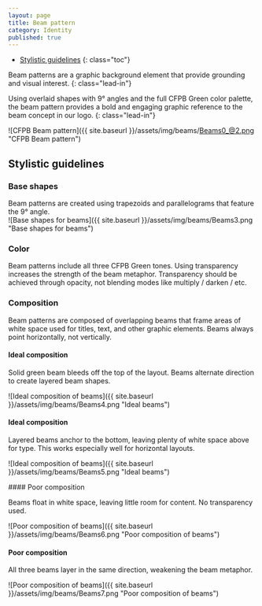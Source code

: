 ```yaml
---
layout: page
title: Beam pattern
category: Identity
published: true
---
```


- [Stylistic guidelines](#stylistic-guidelines)
{: class="toc"}

<div class="content-67 content-first">

Beam patterns are a graphic background element that provide grounding and visual interest.
{: class="lead-in"}

Using overlaid shapes with 9&deg; angles and the full CFPB Green color palette, the beam pattern provides a bold and engaging graphic reference to the beam concept in our logo.
{: class="lead-in"}

</div>

<div class="content-33 content-last">

![CFPB Beam pattern]({{ site.baseurl }}/assets/img/beams/Beams0_@2.png "CFPB Beam pattern")

</div>

## Stylistic guidelines

<div class="content-100 content-first">

### Base shapes

</div>

<div class="content-25">
Beam patterns are created using
trapezoids and parallelograms that
feature the 9&deg; angle.
</div>
<div class="content-75">
![Base shapes for beams]({{ site.baseurl }}/assets/img/beams/Beams3.png "Base shapes for beams")
</div>

<div class="content-67 content-first">

### Color

Beam patterns include all three CFPB Green tones. Using transparency increases the strength of the beam metaphor. Transparency should be achieved through opacity, not blending modes like multiply / darken / etc.

</div>

<div class="content-33 content-last">

</div>

<div class="content-67 content-first">

### Composition
Beam patterns are composed of overlapping beams that frame areas of white space used for titles, text, and other graphic elements. Beams always point horizontally, not vertically.

</div>

<div class="content-33 content-last">

</div>

<div class="content-25">

#### Ideal composition  

Solid green beam bleeds off the top of the layout. Beams alternate direction to create layered beam shapes.

</div>

<div class="content-75">

![Ideal composition of beams]({{ site.baseurl }}/assets/img/beams/Beams4.png "Ideal beams")

</div>

<div class="content-25">

#### Ideal composition  

Layered beams anchor to the bottom, leaving plenty of white space above for type. This works
especially well for horizontal layouts.

</div>

<div class="content-75">

![Ideal composition of beams]({{ site.baseurl }}/assets/img/beams/Beams5.png "Ideal beams")

</div>

<div class="content-25">

<div class="warning">#### <i class="icon-remove-sign"></i> Poor composition</div>  

Beams float in white space, leaving little room for content. No transparency used.

</div>

<div class="content-75">

![Poor composition of beams]({{ site.baseurl }}/assets/img/beams/Beams6.png "Poor composition of beams")

</div>

<div class="content-25">

#### Poor composition  

All three beams layer in the same direction, weakening the beam metaphor.

</div>

<div class="content-75">

![Poor composition of beams]({{ site.baseurl }}/assets/img/beams/Beams7.png "Poor composition of beams")

</div>